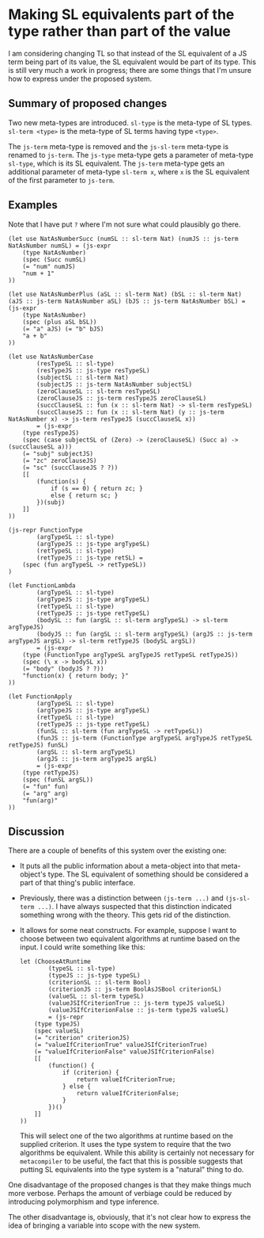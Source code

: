 # Making SL equivalents part of the type rather than part of the value

I am considering changing TL so that instead of the SL equivalent of a JS term being part of its value, the SL equivalent would be part of its type. This is still very much a work in progress; there are some things that I'm unsure how to express under the proposed system.

## Summary of proposed changes

Two new meta-types are introduced. `sl-type` is the meta-type of SL types. `sl-term <type>` is the meta-type of SL terms having type `<type>`.

The `js-term` meta-type is removed and the `js-sl-term` meta-type is renamed to `js-term`. The `js-type` meta-type gets a parameter of meta-type `sl-type`, which is its SL equivalent. The `js-term` meta-type gets an additional parameter of meta-type `sl-term x`, where `x` is the SL equivalent of the first parameter to `js-term`.

## Examples

Note that I have put `?` where I'm not sure what could plausibly go there.

```
(let use NatAsNumberSucc (numSL :: sl-term Nat) (numJS :: js-term NatAsNumber numSL) = (js-expr
	(type NatAsNumber)
	(spec (Succ numSL)
	(= "num" numJS)
	"num + 1"
))

(let use NatAsNumberPlus (aSL :: sl-term Nat) (bSL :: sl-term Nat) (aJS :: js-term NatAsNumber aSL) (bJS :: js-term NatAsNumber bSL) = (js-expr
	(type NatAsNumber)
	(spec (plus aSL bSL))
	(= "a" aJS) (= "b" bJS)
	"a + b"
))

(let use NatAsNumberCase
		(resTypeSL :: sl-type)
		(resTypeJS :: js-type resTypeSL)
		(subjectSL :: sl-term Nat)
		(subjectJS :: js-term NatAsNumber subjectSL)
		(zeroClauseSL :: sl-term resTypeSL)
		(zeroClauseJS :: js-term resTypeJS zeroClauseSL)
		(succClauseSL :: fun (x :: sl-term Nat) -> sl-term resTypeSL)
		(succClauseJS :: fun (x :: sl-term Nat) (y :: js-term NatAsNumber x) -> js-term resTypeJS (succClauseSL x))
		= (js-expr
	(type resTypeJS)
	(spec (case subjectSL of (Zero) -> (zeroClauseSL) (Succ a) -> (succClauseSL a)))
	(= "subj" subjectJS)
	(= "zc" zeroClauseJS)
	(= "sc" (succClauseJS ? ?))
	[[
		(function(s) {
			if (s == 0) { return zc; }
			else { return sc; }
		})(subj)
	]]
))

(js-repr FunctionType
		(argTypeSL :: sl-type)
		(argTypeJS :: js-type argTypeSL)
		(retTypeSL :: sl-type)
		(retTypeJS :: js-type retSL) =
	(spec (fun argTypeSL -> retTypeSL))
)

(let FunctionLambda
		(argTypeSL :: sl-type)
		(argTypeJS :: js-type argTypeSL)
		(retTypeSL :: sl-type)
		(retTypeJS :: js-type retTypeSL)
		(bodySL :: fun (argSL :: sl-term argTypeSL) -> sl-term argTypeJS)
		(bodyJS :: fun (argSL :: sl-term argTypeSL) (argJS :: js-term argTypeJS argSL) -> sl-term retTypeJS (bodySL argSL))
		= (js-expr
	(type (FunctionType argTypeSL argTypeJS retTypeSL retTypeJS))
	(spec (\ x -> bodySL x))
	(= "body" (bodyJS ? ?))
	"function(x) { return body; }"
))

(let FunctionApply
		(argTypeSL :: sl-type)
		(argTypeJS :: js-type argTypeSL)
		(retTypeSL :: sl-type)
		(retTypeJS :: js-type retTypeSL)
		(funSL :: sl-term (fun argTypeSL -> retTypeSL))
		(funJS :: js-term (FunctionType argTypeSL argTypeJS retTypeSL retTypeJS) funSL)
		(argSL :: sl-term argTypeSL)
		(argJS :: js-term argTypeJS argSL)
		= (js-expr
	(type retTypeJS)
	(spec (funSL argSL))
	(= "fun" fun)
	(= "arg" arg)
	"fun(arg)"
))
```

## Discussion

There are a couple of benefits of this system over the existing one:

* It puts all the public information about a meta-object into that meta-object's type. The SL equivalent of something should be considered a part of that thing's public interface.

* Previously, there was a distinction between `(js-term ...)` and `(js-sl-term ...)`. I have always suspected that this distinction indicated something wrong with the theory. This gets rid of the distinction.

* It allows for some neat constructs. For example, suppose I want to choose between two equivalent algorithms at runtime based on the input. I could write something like this:

    ```
	let (ChooseAtRuntime
			(typeSL :: sl-type)
			(typeJS :: js-type typeSL)
			(criterionSL :: sl-term Bool)
			(criterionJS :: js-term BoolAsJSBool criterionSL)
			(valueSL :: sl-term typeSL)
			(valueJSIfCriterionTrue :: js-term typeJS valueSL)
			(valueJSIfCriterionFalse :: js-term typeJS valueSL)
			= (js-repr
		(type typeJS)
		(spec valueSL)
		(= "criterion" criterionJS)
		(= "valueIfCriterionTrue" valueJSIfCriterionTrue)
		(= "valueIfCriterionFalse" valueJSIfCriterionFalse)
		[[
			(function() {
				if (criterion) {
					return valueIfCriterionTrue;
				} else {
					return valueIfCriterionFalse;
				}
			})()
		]]
	))
	```

	This will select one of the two algorithms at runtime based on the supplied criterion. It uses the type system to require that the two algorithms be equivalent. While this ability is certainly not necessary for `metacompiler` to be useful, the fact that this is possible suggests that putting SL equivalents into the type system is a "natural" thing to do.

One disadvantage of the proposed changes is that they make things much more verbose. Perhaps the amount of verbiage could be reduced by introducing polymorphism and type inference.

The other disadvantage is, obviously, that it's not clear how to express the idea of bringing a variable into scope with the new system.

